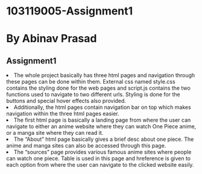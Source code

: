 # 103119005-Assignment1
# By Abinav Prasad
## Assignment1
<li>The whole project basically has three html pages and navigation through these pages can be done within them. External css named style.css contains the styling done for the web pages and script.js contains the two functions used to navigate to two different urls. 
Styling is done for the buttons and special hover effects also provided.</li>
<li>Additionally, the html pages contain navigation bar on top which makes navigation within the three html pages easier. 
<li>The first html page is basically a landing page from where the user can navigate to either an anime website where they can watch One Piece anime, or a manga site where they can read it.
<li>The “About” html page basically gives a brief desc about one piece. The anime and manga sites can also be accessed through this page.
<li>The “sources” page provides various famous anime sites where people can watch one piece. Table is used in this page and hreference is given to each option from where the user can navigate to the clicked website easily.
